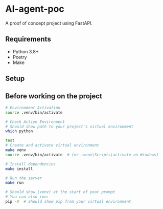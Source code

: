 # AI-agent-poc

A proof of concept project using FastAPI.

## Requirements

- Python 3.8+
- Poetry
- Make

## Setup

## Before working on the project

```sh
# Environment Activation
source .venv/bin/activate

# Check Active Environment
# Should show path to your project's virtual environment
which python

test
# Create and activate virtual environment
make venv
source .venv/bin/activate  # (or .venv\Scripts\activate on Windows)

# Install dependencies
make install

# Run the server
make run

# Should show (venv) at the start of your prompt
# You can also run:
pip -V  # Should show pip from your virtual environment

```
